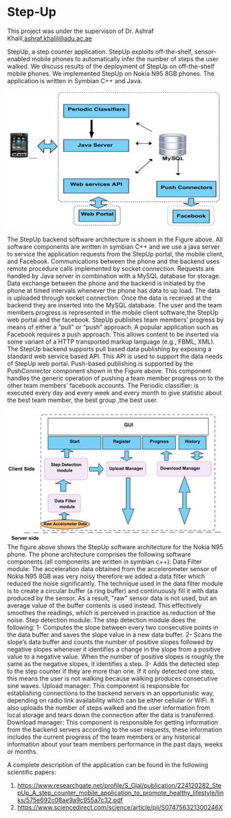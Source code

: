 # Step-Up

This project was under the supervison of Dr. Ashraf Khalil,ashraf.khalil@adu.ac.ae


StepUp, a step counter application. StepUp exploits off-the-shelf, sensor-enabled mobile phones to automatically infer the number of steps the user walked. We discuss results of the deployment of StepUp on off-the-shelf mobile phones. We implemented StepUp on Nokia N95 8GB phones. The application is written in Symbian C++ and Java.

![Alt text](/img/backend.png?raw=true "StepUp backend software architecture ")

The StepUp backend software architecture is shown in the Figure above. All software components are written in symbian C++ and we use a java server to service the application requests from the StepUp portal, the mobile client, and Facebook. Communications between the phone and the backend uses remote procedure calls implemented by socket connection. Requests are handled by Java server in combination with a MySQL database for storage. Data exchange between the phone and the backend is initiated by the phone at timed intervals whenever the phone has data to up load. The data is uploaded through socket connection. Once the data is received at the backend they are inserted into the MySQL database.
The user and the team members progress is represented in the mobile client software,the StepUp web portal and the facebook. StepUp publishes team members’ progress by means of either a “pull” or “push” approach. A popular application such as Facebook requires a push approach. This allows content to be inserted via some variant of a HTTP transported markup language (e.g., FBML, XML). The StepUp backend supports pull based data publishing by exposing a standard web service based API. This API is used to support the data needs of StepUp  web portal. Push-based publishing is supported by the PushConnector component shown in the Figure above. This component handles the generic operation of pushing a team member progress on to the other team members’ facebook accounts.
The Periodic classifier: is executed every day and every week and every month to give statistic about the best team member, the best group ,the best user.

![Alt text](/img/frontend.png?raw=true "StepUp frontend software architecture ")
The figure above shows the StepUp software architecture for the Nokia N95 phone. The phone architecture comprises the following software components (all components are written in symbian c++): 
Data Filter module:
The acceleration data obtained from the accelerometer sensor of Nokia N95 8GB was very noisy therefore we added a data filter which reduced the noise significantly. The technique used in the data filter module is to create a circular buffer (a ring buffer) and continuously fill it with data produced by the sensor. As a result, "raw" sensor data is not used, but an average value of the buffer contents is used instead. This effectively smoothes the readings, which is perceived in practice as reduction of the noise.
Step detection module:
The step detection module does the following: 
1- Computes the slope between every two consecutive points in the data buffer and saves the slope value in a new data buffer. 
2- Scans the slope’s data buffer and counts the number of positive slopes followed by negative slopes whenever it identifies a change in the slope from a positive value to a negative value. 
When the number of positive slopes is roughly the same as the negative slopes, it identifies a step. 
3- Adds the detected step to the step counter if they are more than one. If it only detected one step, this means the user is not walking because walking produces consecutive sine waves. 
Upload manager:
This component is responsible for establishing connections to the backend servers in an opportunistic way, depending on radio link availability which can be either cellular or WiFi. It also uploads the number of steps walked and the user information from local storage and tears down the connection after the data is transferred. 
Download manager:
This component is responsible for getting information from the backend servers according to the user requests, these information includes the current progress of the team members or any historical information about your team members performance in the past days, weeks or months. 

A complete description of the application can be found in the following scientific papers:
1. https://www.researchgate.net/profile/S_Glal/publication/224120282_StepUp_A_step_counter_mobile_application_to_promote_healthy_lifestyle/links/575e692c08ae9a9c955a7c32.pdf
2. https://www.sciencedirect.com/science/article/pii/S074756321300246X
